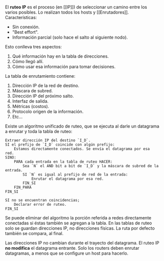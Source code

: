 El **ruteo IP** es el proceso (en [[IP]]) de seleccionar un camino entre los varios posibles. Lo realizan todos los hosts y [[Enrutadores]]. Características:

- Sin conexión.
- "Best effort".
- Información parcial (solo hace el salto al siguiente nodo).

Esto conlleva tres aspectos:

1. Qué información hay en la tabla de direcciones.
2. Cómo llegó allí.
3. Cómo usar esa información para tomar decisiones.

La tabla de enrutamiento contiene:

1. Dirección IP de la red de destino.
2. Máscara de subred.
3. Dirección IP del próximo salto.
4. Interfaz de salida.
5. Métricas (costos).
6. Protocolo origen de la información.
7. Etc...

Existe un algoritmo unificado de ruteo, que se ejecuta al darle un datagrama a enrutar y toda la tabla de ruteo:

```
Extraer dirección IP del destino `I_D`.
SI el prefijo de `I_D` coincide con algún prefijo:
	Estamos directamente conectados. Se envía el datagrama por esa red.
SINO:
	PARA cada entrada en la tabla de ruteo HACER:
		Sea `N` el AND bit a bit de `I_D` y la máscara de subred de la entrada.
		SI `N` es igual al prefijo de red de la entrada:
			Enrutar el datagrama por esa red.
        FIN_SI
    FIN_PARA
FIN_SI

SI no se encuentran coincidencias;
	Declarar error de ruteo.
FIN_SI
```

Se puede eliminar del algoritmo la porción referida a redes directamente conectadas si éstas también se agregan a la tabla. En las tablas de ruteo solo se guardan direcciones IP, no direcciones físicas. La ruta por defecto también se compara, al final.

Las direcciones IP no cambian durante el trayecto del datagrama. El ruteo IP **no modifica** el datagrama entrante. Solo los routers deben enrutar datagramas, a menos que se configure un host para hacerlo.

